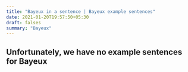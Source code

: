 ```yaml
---
title: "Bayeux in a sentence | Bayeux example sentences"
date: 2021-01-20T19:57:50+05:30
draft: falses
summary: "Bayeux"
---
```

## Unfortunately, we have no example sentences for Bayeux                 
